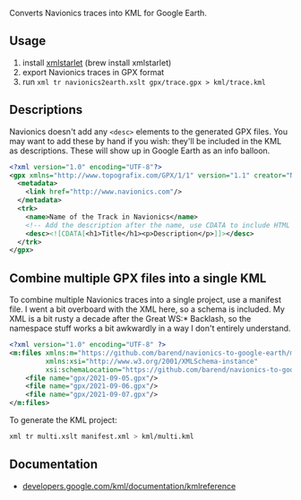 Converts Navionics traces into KML for Google Earth.

## Usage

1. install [xmlstarlet][xmlstar] (brew install xmlstarlet)
2. export Navionics traces in GPX format
3. run `xml tr navionics2earth.xslt gpx/trace.gpx > kml/trace.kml`

[xmlstar]: https://xmlstar.sourceforge.io/

## Descriptions

Navionics doesn't add any `<desc>` elements to the generated GPX files. You may want to add these by hand if you wish: they'll be included in the KML as descriptions. These will show up in Google Earth as an info balloon.

```xml
<?xml version="1.0" encoding="UTF-8"?>
<gpx xmlns="http://www.topografix.com/GPX/1/1" version="1.1" creator="Navionics Boating App">
  <metadata>
    <link href="http://www.navionics.com"/>
  </metadata>
  <trk>
    <name>Name of the Track in Navionics</name>
    <!-- Add the description after the name, use CDATA to include HTML -->
    <desc><![CDATA[<h1>Title</h1><p>Description</p>]]></desc>
  </trk>
</gpx>
```

## Combine multiple GPX files into a single KML

To combine multiple Navionics traces into a single project, use a manifest file. I went a bit overboard with the XML here, so a schema is included. My XML is a bit rusty a decade after the Great WS:* Backlash, so the namespace stuff works a bit awkwardly in a way I don't entirely understand.

```xml
<?xml version="1.0" encoding="UTF-8" ?>
<m:files xmlns:m="https://github.com/barend/navionics-to-google-earth/multi"
         xmlns:xsi="http://www.w3.org/2001/XMLSchema-instance"
         xsi:schemaLocation="https://github.com/barend/navionics-to-google-earth/multi multi.xsd">
    <file name="gpx/2021-09-05.gpx"/>
    <file name="gpx/2021-09-06.gpx"/>
    <file name="gpx/2021-09-07.gpx"/>
</m:files>
```

To generate the KML project:

```bash
xml tr multi.xslt manifest.xml > kml/multi.kml
```

## Documentation

- [developers.google.com/kml/documentation/kmlreference](https://developers.google.com/kml/documentation/kmlreference)
